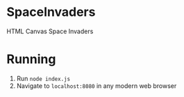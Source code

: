 # SpaceInvaders
HTML Canvas Space Invaders

# Running
1. Run `node index.js`
1. Navigate to `localhost:8080` in any modern web browser
